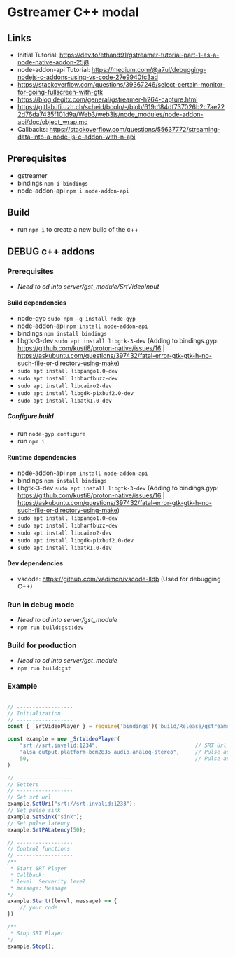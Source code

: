 # Gstreamer C++ modal 

## Links
* Initial Tutorial: https://dev.to/ethand91/gstreamer-tutorial-part-1-as-a-node-native-addon-25j8
* node-addon-api Tutorial: https://medium.com/@a7ul/debugging-nodejs-c-addons-using-vs-code-27e9940fc3ad
* https://stackoverflow.com/questions/39367246/select-certain-monitor-for-going-fullscreen-with-gtk
* https://blog.degitx.com/general/gstreamer-h264-capture.html
* https://gitlab.ifi.uzh.ch/scheid/bcoln/-/blob/619c184df737026b2c7ae222d76da7435f101d9a/Web3/web3js/node_modules/node-addon-api/doc/object_wrap.md
* Callbacks: https://stackoverflow.com/questions/55637772/streaming-data-into-a-node-js-c-addon-with-n-api

## Prerequisites 
* gstreamer
* bindings ```npm i bindings```
* node-addon-api ```npm i node-addon-api```

## Build 
* run ```npm i``` to create a new build of the c++ 

## DEBUG c++ addons 

### Prerequisites
* *Need to cd into server/gst_module/SrtVideoInput*
#### Build dependencies
* node-gyp ```sudo npm -g install node-gyp```
* node-addon-api ```npm install node-addon-api```
* bindings ```npm install bindings```
* libgtk-3-dev ```sudo apt install libgtk-3-dev``` (Adding to bindings.gyp: https://github.com/kusti8/proton-native/issues/16 | https://askubuntu.com/questions/397432/fatal-error-gtk-gtk-h-no-such-file-or-directory-using-make)
* ```sudo apt install libpango1.0-dev```
* ```sudo apt install libharfbuzz-dev```
* ```sudo apt install libcairo2-dev```
* ```sudo apt install libgdk-pixbuf2.0-dev```
* ```sudo apt install libatk1.0-dev```

##### Configure build
* run ```node-gyp configure```
* run ```npm i```

#### Runtime dependencies
* node-addon-api ```npm install node-addon-api```
* bindings ```npm install bindings```
* libgtk-3-dev ```sudo apt install libgtk-3-dev``` (Adding to bindings.gyp: https://github.com/kusti8/proton-native/issues/16 | https://askubuntu.com/questions/397432/fatal-error-gtk-gtk-h-no-such-file-or-directory-using-make)
* ```sudo apt install libpango1.0-dev```
* ```sudo apt install libharfbuzz-dev```
* ```sudo apt install libcairo2-dev```
* ```sudo apt install libgdk-pixbuf2.0-dev```
* ```sudo apt install libatk1.0-dev```

#### Dev dependencies
* vscode: https://github.com/vadimcn/vscode-lldb (Used for debugging C++)

### Run in debug mode
* *Need to cd into server/gst_module*
* ```npm run build:gst:dev```

### Build for production
* *Need to cd into server/gst_module*
* ```npm run build:gst```

### Example
```js

// ------------------
// Initialization
// ------------------
const { _SrtVideoPlayer } = require('bindings')('build/Release/gstreamer.node');

const example = new _SrtVideoPlayer(
    "srt://srt.invalid:1234",                               // SRT Url
    "alsa_output.platform-bcm2835_audio.analog-stereo",     // Pulse audio sink 
    50,                                                     // Pulse audio latency (ms)
)

// ------------------
// Setters
// ------------------
// Set srt url
example.SetUri("srt://srt.invalid:1233");
// Set pulse sink
example.SetSink("sink");
// Set pulse latency
example.SetPALatency(50);

// ------------------
// Control functions
// ------------------
/**
 * Start SRT Player
 * Callback: 
 * level: Serverity level
 * message: Message
*/
example.Start((level, message) => {
    // your code
})

/**
 * Stop SRT Player
*/
example.Stop();
```
